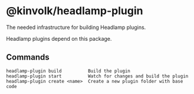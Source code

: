 # @kinvolk/headlamp-plugin

The needed infrastructure for building Headlamp plugins.

Headlamp plugins depend on this package.


## Commands

```
headlamp-plugin build          Build the plugin
headlamp-plugin start          Watch for changes and build the plugin
headlamp-plugin create <name>  Create a new plugin folder with base code
```
